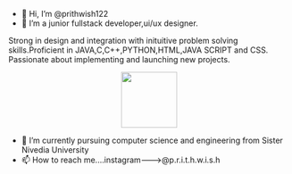 - 👋 Hi, I’m @prithwish122
- 👀 I’m a junior fullstack developer,ui/ux designer.

Strong in design and integration with inituitive  problem solving skills.Proficient in  JAVA,C,C++,PYTHON,HTML,JAVA SCRIPT and CSS. Passionate about implementing   and launching new projects.




<div id="header" align="center">
  <img src="https://media.giphy.com/media/M9gbBd9nbDrOTu1Mqx/giphy.gif" width="100"/>
</div>


- 🌱 I’m currently pursuing computer science and engineering from Sister Nivedia University
- 📫 How to reach me....instagram--->@p.r.i.t.h.w.i.s.h

<!---
prithwish122/prithwish122 is a ✨ special ✨ repository because its `README.md` (this file) appears on your GitHub profile.
You can click the Preview link to take a look at your changes.
--->
